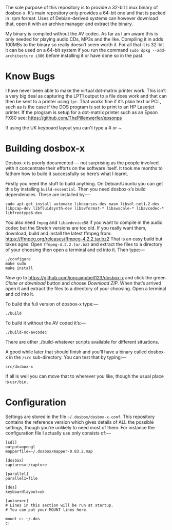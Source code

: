 The sole purpose of this repository is to provide a 32-bit Linux binary of dosbox-x. It’s main repository only provides a 64-bit one and that is packed in .rpm format. Uses of Debian-derived systems can however download that, open it with an archive manager and extract the binary.

My binary is compiled without the AV codec. As far as I am aware this is only needed for playing audio CDs, MP3s and the like. Compiling it in adds 100MBs to the binary so really doesn’t seem worth it.  For all that it is 32-bit it can be used on a 64-bit system if you run the command `sudo dpkg --add-architecture i386` before installing it or have done so in the past.


# Know Bugs
I have never been able to make the virtual dot-matrix printer work. This isn’t a very big deal as capturing the LPT1 output to a file does work and that can then be sent to a printer using `lpr`. That works fine if it’s plain text or PCL, such as is the case if the DOS program is set to print to an HP Laserjet printer. If the program is setup for a dot-matrix printer such as an Epson FX80 see: https://github.com/ThePillenwerfer/epsonps

If using the UK keyboard layout you can't type a # or ~.


# Building dosbox-x
Dosbox-x is poorly documented — not surprising as the people involved with it concentrate their efforts on the software itself. It took me months to fathom how to build it successfully so here’s what I learnt.

Firstly you need the stuff to build anything. On Debian/Ubuntu you can get this by installing `build-essential`. Then you need dosbox-x’s build dependencies. These are installed by:—

	sudo apt-get install automake libncurses-dev nasm libsdl-net1.2-dev libpcap-dev libfluidsynth-dev libavformat-* libswscale-* libavcodec-* libfreetype6-dev

You also need `fmpeg` and `libavdevice58` if you want to compile in the audio codec but the Stretch versions are too old. If you really want them, download, build and install the latest ffmpeg from: https://ffmpeg.org/releases/ffmpeg-4.2.2.tar.bz2 That is an easy build but takes ages. Open `ffmpeg-4.2.2.tar.bz2` and extract the files to a directory of your choosing then open a terminal and cd into it. Then type:—

	./configure 
	make sudo 
	make install

Now go to https://github.com/joncampbell123/dosbox-x and click the green *Clone or download* button and choose *Download ZIP*. When that’s arrived open it and extract the files to a directory of your choosing. Open a terminal and cd into it.

To build the full version of dosbox-x type:—

	./build

To build it without the AV coded it’s:—

	./build-no-avcodec

There are other ./build-whatever scripts available for different situations.

A good while later that should finish and you’ll have a binary called dosbox-x in the `/src` sub-directory. You can test that by typing:—

	src/dosbox-x

If all is well you can move that to wherever you like, though the usual place is `usr/bin.`


# Configuration

Settings are stored in the file `~/.dosbox/dosbox-x.conf`.  This repository contains the reference version which gives details of ALL the possible settings, though you’re unlikely to need most of them. For instance the configuration file I actually use only consists of:—

```
[sdl]
output=opengl
mapperfile=~/.dosbox/mapper-0.83.2.map

[dosbox]
captures=~/capture

[parallel]
parallel1=file

[dos]
keyboardlayout=uk

[autoexec]
# Lines in this section will be run at startup.
# You can put your MOUNT lines here.

mount c: ~/.dos
c:
```

